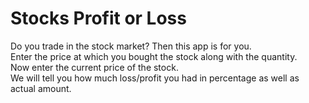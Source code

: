 # Stocks Profit or Loss
Do you trade in the stock market? Then this app is for you.  
Enter the price at which you bought the stock along with the quantity.  
Now enter the current price of the stock.  
We will tell you how much loss/profit you had in percentage as well as actual amount.  